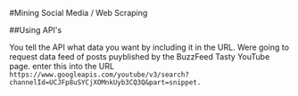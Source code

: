 #Mining Social Media / Web Scraping

##Using API's

You tell the API what data you want by including it in the URL.
Were going to request data feed of posts puyblished by the BuzzFeed Tasty YouTube page.
enter this into the URL
````https://www.googleapis.com/youtube/v3/search?channelId=UCJFp8uSYCjXOMnkUyb3CQ3Q&part=snippet.````

